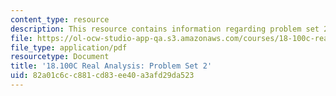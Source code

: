 ```yaml
---
content_type: resource
description: This resource contains information regarding problem set 2.
file: https://ol-ocw-studio-app-qa.s3.amazonaws.com/courses/18-100c-real-analysis-fall-2012/82a01c6cc881cd83ee40a3afd29da523_MIT18_100CF12_ps2.pdf
file_type: application/pdf
resourcetype: Document
title: '18.100C Real Analysis: Problem Set 2'
uid: 82a01c6c-c881-cd83-ee40-a3afd29da523
---
```

